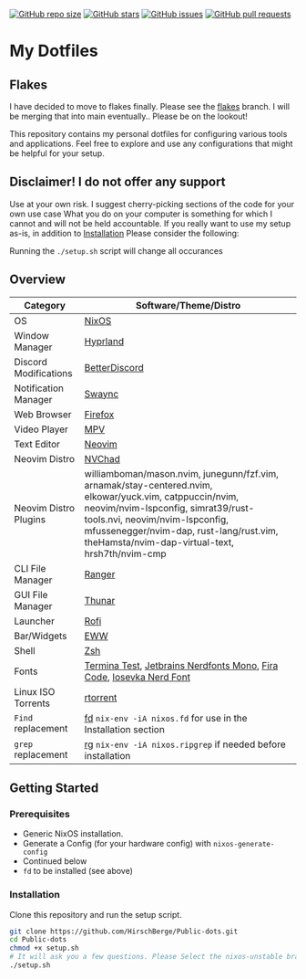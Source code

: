 [![GitHub repo size](https://img.shields.io/github/repo-size/HirschBerge/Public-dots.svg)](https://github.com/HirschBerge/Public-dots) [![GitHub stars](https://img.shields.io/github/stars/HirschBerge/Public-dots
)](https://github.com/HirschBerge/Public-dots/stargazers) [![GitHub issues](https://img.shields.io/github/issues/HirschBerge/Public-dots.svg)](https://github.com/HirschBerge/Public-dots/issues) [![GitHub pull requests](https://img.shields.io/github/issues-pr/HirschBerge/Public-dots.svg)](https://github.com/HirschBerge/Public-dots/pulls)

# My Dotfiles

## Flakes
I have decided to move to flakes finally. Please see the [flakes](../../tree/flakes) branch. I will be merging that into main eventually.. Please be on the lookout!

This repository contains my personal dotfiles for configuring various tools and applications. Feel free to explore and use any configurations that might be helpful for your setup.

## Disclaimer! I do not offer any support

Use at your own risk. I suggest cherry-picking sections of the code for your own use case What you do on your computer is something for which I cannot and will not be held accountable. If you really want to use my setup as-is, in addition to [Installation](https://github.com/HirschBerge/Public-dots#installation)
Please consider the following:

Running the `./setup.sh` script will change all occurances 

## Overview

| Category                  | Software/Theme/Distro                                                                                             |
|---------------------------|---------------------------------------------------------------------------------------------------------------------|
| OS                        | [NixOS](https://nixos.org/)                                                                                       |
| Window Manager            | [Hyprland](https://hyprland.org/)                                                                                 |
| Discord Modifications     | [BetterDiscord](https://betterdiscord.app/)                                                                       |
| Notification Manager      | [Swaync](https://github.com/ErikReider/SwayNotificationCenter)                                                    |
| Web Browser               | [Firefox](https://www.mozilla.org/en-US/firefox/new/)                                                             |
| Video Player              | [MPV](https://mpv.io/)                                                                                           |
| Text Editor               | [Neovim](https://neovim.io/)                                                                                     |
| Neovim Distro             | [NVChad](https://nvchad.com/)                                                                                   |
| Neovim Distro Plugins     | williamboman/mason.nvim, junegunn/fzf.vim, arnamak/stay-centered.nvim, elkowar/yuck.vim, catppuccin/nvim, neovim/nvim-lspconfig, simrat39/rust-tools.nvi, neovim/nvim-lspconfig, mfussenegger/nvim-dap, rust-lang/rust.vim, theHamsta/nvim-dap-virtual-text, hrsh7th/nvim-cmp |
| CLI File Manager          | [Ranger](https://github.com/ranger/ranger)                                                                       |
| GUI File Manager          | [Thunar](https://docs.xfce.org/xfce/thunar/start)                                                                |
| Launcher                  | [Rofi](https://github.com/davatorium/rofi)                                                                       |
| Bar/Widgets               | [EWW](https://github.com/elkowar/eww)                                                                            |
| Shell                     | [Zsh](https://www.zsh.org/)                                                                                      |
| Fonts                     | [Termina Test](https://www.cufonfonts.com/font/termina-test), [Jetbrains Nerdfonts Mono](https://github.com/ryanoasis/nerd-fonts/releases/download/v3.1.1/JetBrainsMono.zip), [Fira Code](https://github.com/ryanoasis/nerd-fonts/releases/download/v3.1.1/FiraCode.zip), [Iosevka Nerd Font](https://github.com/ryanoasis/nerd-fonts/releases/download/v3.1.1/Iosevka.zip) |
| Linux ISO Torrents        | [rtorrent](https://github.com/rakshasa/rtorrent)                                                                |
| `Find` replacement        | [fd](https://github.com/sharkdp/fd) `nix-env -iA nixos.fd` for use in the Installation section                  |
| `grep` replacement        | [rg](https://github.com/BurntSushi/ripgrep) `nix-env -iA nixos.ripgrep` if needed before installation           |

## Getting Started

### Prerequisites
 
- Generic NixOS installation.
- Generate a Config (for your hardware config) with `nixos-generate-config`
- Continued below
- `fd` to be installed (see above)

### Installation

Clone this repository and run the setup script.

```bash
git clone https://github.com/HirschBerge/Public-dots.git
cd Public-dots
chmod +x setup.sh
# It will ask you a few questions. Please Select the nixos-unstable branch.
./setup.sh
```
